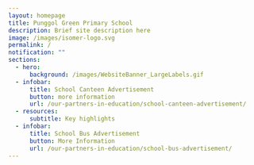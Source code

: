 ```yaml
---
layout: homepage
title: Punggol Green Primary School
description: Brief site description here
image: /images/isomer-logo.svg
permalink: /
notification: ""
sections:
  - hero:
      background: /images/WebsiteBanner_LargeLabels.gif
  - infobar:
      title: School Canteen Advertisement
      button: more information
      url: /our-partners-in-education/school-canteen-advertisement/
  - resources:
      subtitle: Key highlights
  - infobar:
      title: School Bus Advertisement
      button: More Information
      url: /our-partners-in-education/school-bus-advertisement/
---
```

